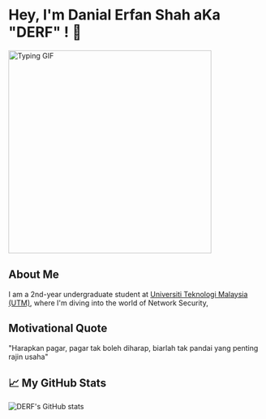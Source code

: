 
# Hey, I'm Danial Erfan Shah aKa "DERF" ! 🤗

<img src="https://github.com/Hacking-Notes/Hacking-Notes/blob/main/typing.gif?raw=true" width="400" alt="Typing GIF">


## About Me
I am a 2nd-year undergraduate student at [Universiti Teknologi Malaysia (UTM)](https://www.utm.my/), where I'm diving into the world of Network Security, 

## Motivational Quote
"Harapkan pagar, pagar tak boleh diharap, biarlah tak pandai yang penting rajin usaha"

## 📈 My GitHub Stats

![DERF's GitHub stats](https://github-readme-stats.vercel.app/api?username=yourusername&show_icons=true&theme=radical)

